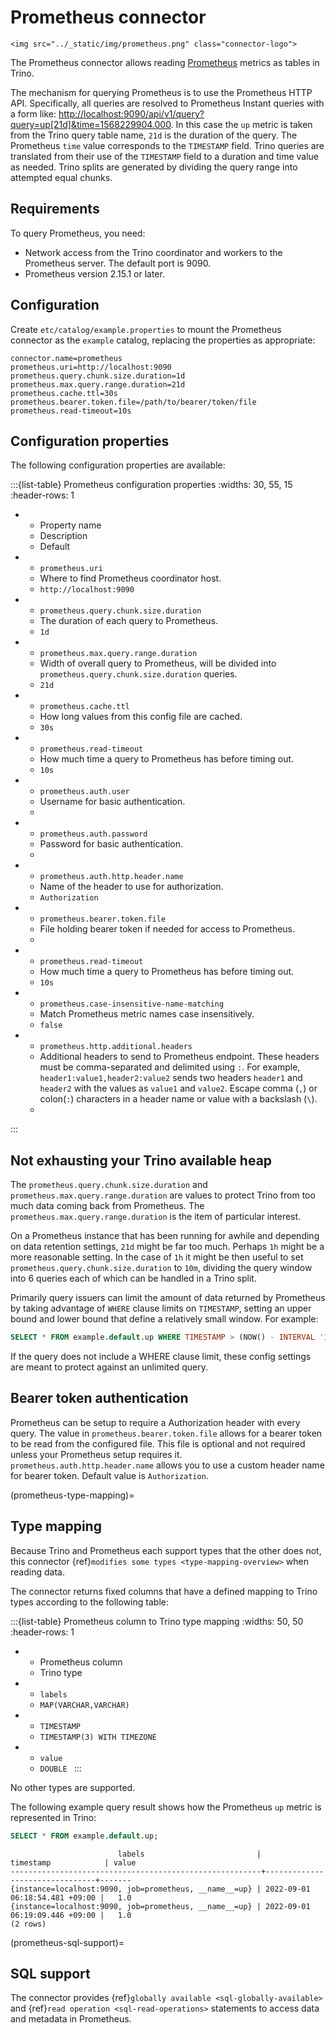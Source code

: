 # Prometheus connector

```{raw} html
<img src="../_static/img/prometheus.png" class="connector-logo">
```

The Prometheus connector allows reading
[Prometheus](https://prometheus.io/)
metrics as tables in Trino.

The mechanism for querying Prometheus is to use the Prometheus HTTP API. Specifically, all queries are resolved to Prometheus Instant queries
with a form like: <http://localhost:9090/api/v1/query?query=up[21d]&time=1568229904.000>.
In this case the `up` metric is taken from the Trino query table name, `21d` is the duration of the query. The Prometheus `time` value
corresponds to the `TIMESTAMP` field. Trino queries are translated from their use of the `TIMESTAMP` field to a duration and time value
as needed. Trino splits are generated by dividing the query range into attempted equal chunks.

## Requirements

To query Prometheus, you need:

- Network access from the Trino coordinator and workers to the Prometheus
  server. The default port is 9090.
- Prometheus version 2.15.1 or later.

## Configuration

Create `etc/catalog/example.properties` to mount the Prometheus connector as
the `example` catalog, replacing the properties as appropriate:

```text
connector.name=prometheus
prometheus.uri=http://localhost:9090
prometheus.query.chunk.size.duration=1d
prometheus.max.query.range.duration=21d
prometheus.cache.ttl=30s
prometheus.bearer.token.file=/path/to/bearer/token/file
prometheus.read-timeout=10s
```

## Configuration properties

The following configuration properties are available:

:::{list-table} Prometheus configuration properties
:widths: 30, 55, 15
:header-rows: 1

* - Property name
  - Description
  - Default
* - `prometheus.uri`
  - Where to find Prometheus coordinator host.
  - `http://localhost:9090`
* - `prometheus.query.chunk.size.duration`
  - The duration of each query to Prometheus.
  - `1d`
* - `prometheus.max.query.range.duration`
  - Width of overall query to Prometheus, will be divided into
    `prometheus.query.chunk.size.duration` queries.
  - `21d`
* - `prometheus.cache.ttl`
  - How long values from this config file are cached.
  - `30s`
* - `prometheus.read-timeout`
  - How much time a query to Prometheus has before timing out.
  - `10s`
* - `prometheus.auth.user`
  - Username for basic authentication.
  -
* - `prometheus.auth.password`
  - Password for basic authentication.
  -
* - `prometheus.auth.http.header.name`
  - Name of the header to use for authorization.
  - `Authorization`
* - `prometheus.bearer.token.file`
  - File holding bearer token if needed for access to Prometheus.
  -
* - `prometheus.read-timeout`
  - How much time a query to Prometheus has before timing out.
  - `10s`
* - `prometheus.case-insensitive-name-matching`
  - Match Prometheus metric names case insensitively.
  - `false`
* - `prometheus.http.additional.headers`
  -  Additional headers to send to Prometheus endpoint. These headers
     must be comma-separated and delimited using `:`. For example,
     `header1:value1,header2:value2` sends two headers `header1` and `header2`
     with the values as `value1` and `value2`. Escape comma (`,`) or colon(`:`)
     characters in a header name or value with a backslash (`\`).
  -
:::

## Not exhausting your Trino available heap

The `prometheus.query.chunk.size.duration` and `prometheus.max.query.range.duration` are values to protect Trino from
too much data coming back from Prometheus. The `prometheus.max.query.range.duration` is the item of
particular interest.

On a Prometheus instance that has been running for awhile and depending
on data retention settings, `21d` might be far too much. Perhaps `1h` might be a more reasonable setting.
In the case of `1h` it might be then useful to set `prometheus.query.chunk.size.duration` to `10m`, dividing the
query window into 6 queries each of which can be handled in a Trino split.

Primarily query issuers can limit the amount of data returned by Prometheus by taking
advantage of `WHERE` clause limits on `TIMESTAMP`, setting an upper bound and lower bound that define
a relatively small window. For example:

```sql
SELECT * FROM example.default.up WHERE TIMESTAMP > (NOW() - INTERVAL '10' second);
```

If the query does not include a WHERE clause limit, these config
settings are meant to protect against an unlimited query.

## Bearer token authentication

Prometheus can be setup to require a Authorization header with every query. The value in
`prometheus.bearer.token.file` allows for a bearer token to be read from the configured file. This file
is optional and not required unless your Prometheus setup requires it.  
`prometheus.auth.http.header.name` allows you to use a custom header name for bearer token. Default value is `Authorization`.

(prometheus-type-mapping)=
## Type mapping

Because Trino and Prometheus each support types that the other does not, this
connector {ref}`modifies some types <type-mapping-overview>` when reading data.

The connector returns fixed columns that have a defined mapping to Trino types
according to the following table:


:::{list-table} Prometheus column to Trino type mapping
:widths: 50, 50
:header-rows: 1

* - Prometheus column
  - Trino type
* -  `labels `
  -  `MAP(VARCHAR,VARCHAR) `
* -  `TIMESTAMP `
  -  `TIMESTAMP(3) WITH TIMEZONE `
* -  `value `
  -  `DOUBLE `
:::

No other types are supported.

The following example query result shows how the Prometheus `up` metric is
represented in Trino:

```sql
SELECT * FROM example.default.up;
```

```text
                        labels                         |           timestamp            | value
--------------------------------------------------------+--------------------------------+-------
{instance=localhost:9090, job=prometheus, __name__=up} | 2022-09-01 06:18:54.481 +09:00 |   1.0
{instance=localhost:9090, job=prometheus, __name__=up} | 2022-09-01 06:19:09.446 +09:00 |   1.0
(2 rows)
```

(prometheus-sql-support)=
## SQL support

The connector provides {ref}`globally available <sql-globally-available>` and
{ref}`read operation <sql-read-operations>` statements to access data and
metadata in Prometheus.
